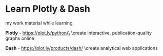 # Learn Plotly & Dash

my work material while learning

**Plotly** - https://plot.ly/python/\
\create interactive, publication-quality graphs online

**Dash** -  https://plot.ly/products/dash/
\create analytical web applications 
